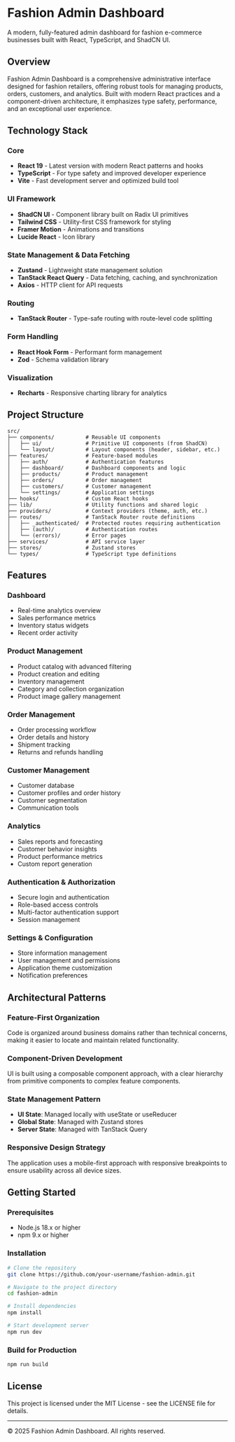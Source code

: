 # Fashion Admin Dashboard

A modern, fully-featured admin dashboard for fashion e-commerce businesses built with React, TypeScript, and ShadCN UI.

## Overview

Fashion Admin Dashboard is a comprehensive administrative interface designed for fashion retailers, offering robust tools for managing products, orders, customers, and analytics. Built with modern React practices and a component-driven architecture, it emphasizes type safety, performance, and an exceptional user experience.

## Technology Stack

### Core
- **React 19** - Latest version with modern React patterns and hooks
- **TypeScript** - For type safety and improved developer experience
- **Vite** - Fast development server and optimized build tool

### UI Framework
- **ShadCN UI** - Component library built on Radix UI primitives
- **Tailwind CSS** - Utility-first CSS framework for styling
- **Framer Motion** - Animations and transitions
- **Lucide React** - Icon library

### State Management & Data Fetching
- **Zustand** - Lightweight state management solution
- **TanStack React Query** - Data fetching, caching, and synchronization
- **Axios** - HTTP client for API requests

### Routing
- **TanStack Router** - Type-safe routing with route-level code splitting

### Form Handling
- **React Hook Form** - Performant form management
- **Zod** - Schema validation library

### Visualization
- **Recharts** - Responsive charting library for analytics

## Project Structure

```
src/
├── components/          # Reusable UI components
│   ├── ui/              # Primitive UI components (from ShadCN)
│   └── layout/          # Layout components (header, sidebar, etc.)
├── features/            # Feature-based modules
│   ├── auth/            # Authentication features
│   ├── dashboard/       # Dashboard components and logic
│   ├── products/        # Product management
│   ├── orders/          # Order management
│   ├── customers/       # Customer management
│   └── settings/        # Application settings
├── hooks/               # Custom React hooks
├── lib/                 # Utility functions and shared logic
├── providers/           # Context providers (theme, auth, etc.)
├── routes/              # TanStack Router route definitions
│   ├── _authenticated/  # Protected routes requiring authentication
│   ├── (auth)/          # Authentication routes
│   └── (errors)/        # Error pages
├── services/            # API service layer
├── stores/              # Zustand stores
└── types/               # TypeScript type definitions
```

## Features

### Dashboard
- Real-time analytics overview
- Sales performance metrics
- Inventory status widgets
- Recent order activity

### Product Management
- Product catalog with advanced filtering
- Product creation and editing
- Inventory management
- Category and collection organization
- Product image gallery management

### Order Management
- Order processing workflow
- Order details and history
- Shipment tracking
- Returns and refunds handling

### Customer Management
- Customer database
- Customer profiles and order history
- Customer segmentation
- Communication tools

### Analytics
- Sales reports and forecasting
- Customer behavior insights
- Product performance metrics
- Custom report generation

### Authentication & Authorization
- Secure login and authentication
- Role-based access controls
- Multi-factor authentication support
- Session management

### Settings & Configuration
- Store information management
- User management and permissions
- Application theme customization
- Notification preferences

## Architectural Patterns

### Feature-First Organization
Code is organized around business domains rather than technical concerns, making it easier to locate and maintain related functionality.

### Component-Driven Development
UI is built using a composable component approach, with a clear hierarchy from primitive components to complex feature components.

### State Management Pattern
- **UI State**: Managed locally with useState or useReducer
- **Global State**: Managed with Zustand stores
- **Server State**: Managed with TanStack Query

### Responsive Design Strategy
The application uses a mobile-first approach with responsive breakpoints to ensure usability across all device sizes.

## Getting Started

### Prerequisites
- Node.js 18.x or higher
- npm 9.x or higher

### Installation

```bash
# Clone the repository
git clone https://github.com/your-username/fashion-admin.git

# Navigate to the project directory
cd fashion-admin

# Install dependencies
npm install

# Start development server
npm run dev
```

### Build for Production

```bash
npm run build
```

## License

This project is licensed under the MIT License - see the LICENSE file for details.

---

© 2025 Fashion Admin Dashboard. All rights reserved.